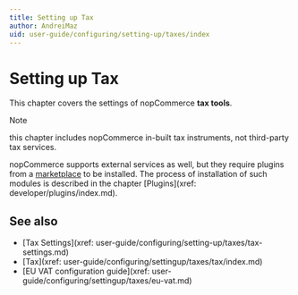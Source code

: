 ```yaml
---
title: Setting up Tax
author: AndreiMaz
uid: user-guide/configuring/setting-up/taxes/index
---
```

# Setting up Tax

This chapter covers the settings of nopCommerce **tax tools**.

> [!NOTE]
> this chapter includes nopCommerce in-built tax instruments, not third-party tax services.

nopCommerce supports external services as well, but they require plugins from a [marketplace](http://www.nopcommerce.com/marketplace.aspx) to be installed. The process of installation of such modules is described in the chapter [Plugins](xref: developer/plugins/index.md).

## See also

* [Tax Settings](xref: user-guide/configuring/setting-up/taxes/tax-settings.md)
* [Tax](xref: user-guide/configuring/settingup/taxes/tax/index.md)
* [EU VAT configuration guide](xref: user-guide/configuring/settingup/taxes/eu-vat.md)
